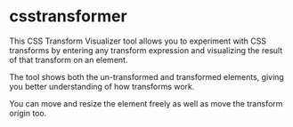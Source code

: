 csstransformer
==============

This CSS Transform Visualizer tool allows you to experiment with CSS transforms by entering any transform expression and visualizing the result of that transform on an element.

The tool shows both the un-transformed and transformed elements, giving you better understanding of how transforms work.

You can move and resize the element freely as well as move the transform origin too.